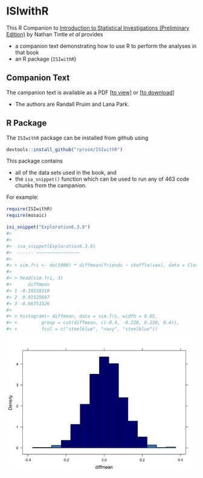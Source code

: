 
<!-- README.md is generated from README.Rmd. Please edit that file -->



ISIwithR
=======

This R Companion to 
[Introduction to Statistical Investigations (Preliminary Edition)](http:://www.hope.edu/isi/) 
by Nathan Tintle *et al*
provides

 * a companion text demonstrating how to use R to perform the analyses in that book
 * an R package (`ISIwithR`) 

## Companion Text

 The campanion text is available as a PDF 
 [[to view]](Book/ISIwithR.pdf) or [[to download]](../../raw/master/Book/ISIwithR.pdf) 
 
  * The authors are Randall Pruim and Lana Park.  
 
## R Package

The `ISIwithR` package can be installed from github using


```r
devtools::install_github("rpruim/ISIwithR")
```

This package contains 

  * all of the data sets used in the book, and 
  * the `isa_snippet()` function which can be used to run any of 
463 code chunks from the campanion.  

For example:


```r
require(ISIwithR)
require(mosaic)
```

```r
isi_snippet("Exploration6.3.8")
#> 
#> 
#> 	isa_snippet(Exploration6.3.8)
#> 	------ ~~~~~~~~~~~~~~~~
#> 
#> > sim.fri <- do(1000) * diffmean(friends ~ shuffle(sex), data = CloseFriends)
#> 
#> > head(sim.fri, 3)
#>      diffmean
#> 1 -0.10338310
#> 2  0.01525667
#> 3 -0.06751526
#> 
#> > histogram(~ diffmean, data = sim.fri, width = 0.05,
#> +         group = cut(diffmean, c(-0.4, -0.228, 0.228, 0.4)), 
#> +         fcol = c("steelblue", "navy", "steelblue"))
```

![](README-snippet-1.png) 

